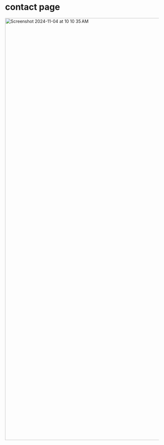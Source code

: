 # contact page
<img width="1378" alt="Screenshot 2024-11-04 at 10 10 35 AM" src="https://github.com/user-attachments/assets/0e434c17-9edd-4845-bfee-296285821b23">

